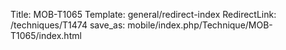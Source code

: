 Title: MOB-T1065
Template: general/redirect-index
RedirectLink: /techniques/T1474
save_as: mobile/index.php/Technique/MOB-T1065/index.html